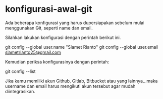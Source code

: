 # konfigurasi-awal-git


Ada beberapa konfigurasi yang harus dupersiapakan sebelum mulai menggunakan Git, seperti name dan email.

Silahkan lakukan konfigurasi dengan perintah berikut ini.


git config --global user.name "Slamet Rianto"
git config --global user.email slametrianto25@gmail.com

Kemudian periksa konfigurasinya dengan perintah:

git config --list

Jika kamu memiliki akun Github, Gitlab, Bitbucket atau yang lainnya…maka username dan email harus mengikuti akun tersebut agar mudah diintegrasikan.


